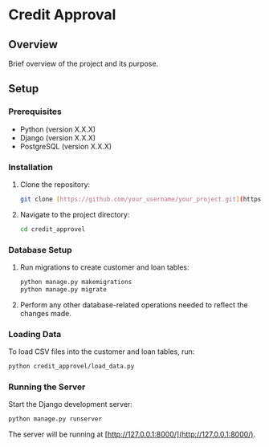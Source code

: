 # Credit Approval

## Overview

Brief overview of the project and its purpose.

## Setup

### Prerequisites

- Python (version X.X.X)
- Django (version X.X.X)
- PostgreSQL (version X.X.X)

### Installation

1. Clone the repository:

   ```bash
   git clone [https://github.com/your_username/your_project.git](https://github.com/rajasekhar161819/credit_approvel)
   ```

2. Navigate to the project directory:

   ```bash
   cd credit_approvel
   ```


### Database Setup

1. Run migrations to create customer and loan tables:

   ```bash
   python manage.py makemigrations
   python manage.py migrate
   ```

2. Perform any other database-related operations needed to reflect the changes made.

### Loading Data

To load CSV files into the customer and loan tables, run:

```bash
python credit_approvel/load_data.py
```

### Running the Server

Start the Django development server:

```bash
python manage.py runserver
```

The server will be running at [http://127.0.0.1:8000/](http://127.0.0.1:8000/).


